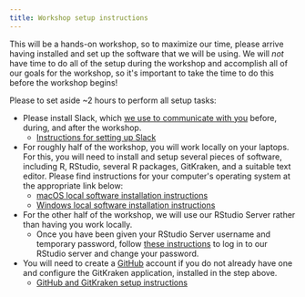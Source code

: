 ```yaml
---
title: Workshop setup instructions
---
```


This will be a hands-on workshop, so to maximize our time, please arrive having installed and set up the software that we will be using.
We will _not_ have time to do all of the setup during the workshop and accomplish all of our goals for the workshop, so it's important to take the time to do this before the workshop begins!

Please to set aside ~2 hours to perform all setup tasks:


* Please install Slack, which [we use to communicate with you](../software-setup/slack-procedures.md) before, during, and after the workshop.
  * [Instructions for setting up Slack](setup-instructions//slack-setup.md)
* For roughly half of the workshop, you will work locally on your laptops.
For this, you will need to install and setup several pieces of software, including R, RStudio, several R packages, GitKraken, and a suitable text editor.
Please find instructions for your computer's operating system at the appropriate link below:
  * [macOS local software installation instructions](setup-instructions/mac_installation_instructions.md)
  * [Windows local software installation instructions](setup-instructions/windows_installation_instructions.md)
* For the other half of the workshop, we will use our RStudio Server rather than having you work locally.
  * Once you have been given your RStudio Server username and temporary password, follow [these instructions](../software-setup/rstudio-login.md) to log in to our RStudio server and change your password.
* You will need to create a [GitHub](https://github.com) account if you do not already have one and configure the GitKraken application, installed in the step above.
  * [GitHub and GitKraken setup instructions](setup-instructions/github_gitkraken_setup_instructions.md)
